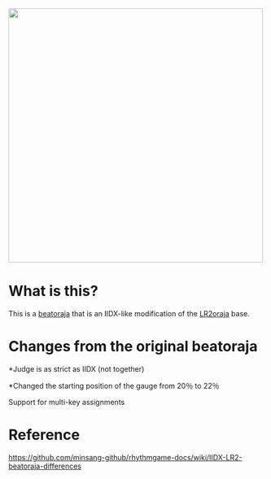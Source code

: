 <img src="https://yantaisa11.s-ul.eu/SkOuwxo3.jpg" width="500">

# What is this?
This is a [beatoraja](https://github.com/exch-bms2/beatoraja) that is an IIDX-like modification of the [LR2oraja](https://github.com/wcko87/lr2oraja) base.

# Changes from the original beatoraja

*Judge is as strict as IIDX (not together)

*Changed the starting position of the gauge from 20％ to 22％

Support for multi-key assignments

# Reference

https://github.com/minsang-github/rhythmgame-docs/wiki/IIDX-LR2-beatoraja-differences
